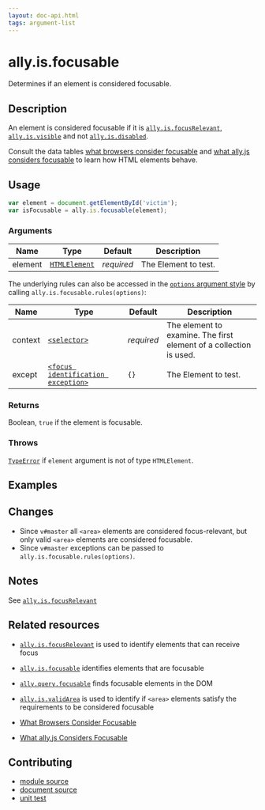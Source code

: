 ```yaml
---
layout: doc-api.html
tags: argument-list
---
```


# ally.is.focusable

Determines if an element is considered focusable.


## Description

An element is considered focusable if it is [`ally.is.focusRelevant`](./focus-relevant.md), [`ally.is.visible`](./visible.md) and not [`ally.is.disabled`](./disabled.md).

Consult the data tables [what browsers consider focusable](../../data-tables/focusable.md) and [what ally.js considers focusable](../../data-tables/focusable.strict.md) to learn how HTML elements behave.


## Usage

```js
var element = document.getElementById('victim');
var isFocusable = ally.is.focusable(element);
```

### Arguments

| Name | Type | Default | Description |
| ---- | ---- | ------- | ----------- |
| element | [`HTMLElement`](https://developer.mozilla.org/en/docs/Web/API/HTMLElement) | *required* | The Element to test. |

The underlying rules can also be accessed in the [`options` argument style](../concepts.md#Single-options-argument) by calling `ally.is.focusable.rules(options)`:

| Name | Type | Default | Description |
| ---- | ---- | ------- | ----------- |
| context | [`<selector>`](../concepts.md#Selector) | *required* | The element to examine. The first element of a collection is used. |
| except | [`<focus identification exception>`](../concepts.md#Focus-identification-exceptions) | `{}` | The Element to test. |

### Returns

Boolean, `true` if the element is focusable.

### Throws

[`TypeError`](https://developer.mozilla.org/en-US/docs/Web/JavaScript/Reference/Global_Objects/TypeError) if `element` argument is not of type `HTMLElement`.


## Examples


## Changes

* Since `v#master` all `<area>` elements are considered focus-relevant, but only valid `<area>` elements are considered focusable.
* Since `v#master` exceptions can be passed to `ally.is.focusable.rules(options)`.


## Notes

See [`ally.is.focusRelevant`](./focus-relevant.md#Notes)


## Related resources

* [`ally.is.focusRelevant`](focus-relevant.md) is used to identify elements that can receive focus
* [`ally.is.focusable`](focusable.md) identifies elements that are focusable
* [`ally.query.focusable`](../query/focusable.md) finds focusable elements in the DOM
* [`ally.is.validArea`](valid-area.md) is used to identify if `<area>` elements satisfy the requirements to be considered focusable

* [What Browsers Consider Focusable](../../data-tables/focusable.md)
* [What ally.js Considers Focusable](../../data-tables/focusable.strict.md)


## Contributing

* [module source](https://github.com/medialize/ally.js/blob/master/src/is/focusable.js)
* [document source](https://github.com/medialize/ally.js/blob/master/docs/api/is/focusable.md)
* [unit test](https://github.com/medialize/ally.js/blob/master/test/unit/is.focusable.test.js)

